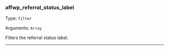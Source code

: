 ### affwp_referral_status_label

Type: `filter`

Arguments: `Array`

Filters the referral status label.

----


